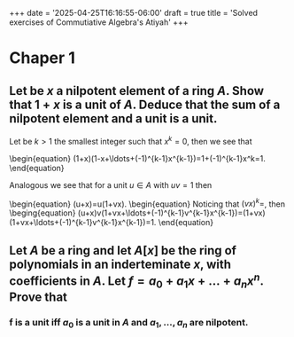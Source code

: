 +++
date = '2025-04-25T16:16:55-06:00'
draft = true
title = 'Solved exercises of Commutiative Algebra's Atiyah'
+++


# Chaper 1


## Let be $x$ a nilpotent element of a ring $A$. Show that $1+x$ is a unit of $A$. Deduce that the sum of a nilpotent element and a unit is a unit.

Let be $k>1$ the smallest integer such that $x^k=0$, then we see that

\begin{equation}
    (1+x)(1-x+\ldots+(-1)^{k-1}x^{k-1})=1+(-1)^{k-1}x^k=1.
\end{equation}

Analogous we see that for a unit $u\in A$ with $uv=1$ then

\begin{equation}
    (u+x)=u(1+vx).
\begin{equation}
Noticing that $(vx)^k=$, then
\beging{equation}
    (u+x)v(1+vx+\ldots+(-1)^{k-1}v^{k-1}x^{k-1})=(1+vx)(1+vx+\ldots+(-1)^{k-1}v^{k-1}x^{k-1})=1.
\end{equation}

## Let $A$ be a ring and let $A[x]$ be the ring of polynomials in an inderteminate $x$, with coefficients in $A$. Let $f=a_0+a_1x+\ldots+a_nx^n$. Prove that
### f is a unit iff $a_0$ is a unit in $A$ and $a_1,\ldots,a_n$ are nilpotent.
